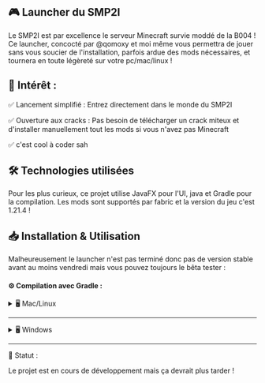 ## 🎮 Launcher du SMP2I
Le SMP2I est par excellence le serveur Minecraft survie moddé de la B004 ! Ce launcher, concocté par @qomoxy et moi même vous permettra de jouer sans vous soucier de l'installation, parfois ardue des mods nécessaires, et tournera en toute légèreté sur votre pc/mac/linux !

## 🚀 Intérêt :
✅ Lancement simplifié : Entrez directement dans le monde du SMP2I

✅ Ouverture aux cracks : Pas besoin de télécharger un crack miteux et d'installer manuellement tout les mods si vous n'avez pas Minecraft

✅ c'est cool à coder sah

## 🛠️ Technologies utilisées
Pour les plus curieux, ce projet utilise JavaFX pour l'UI, java et Gradle pour la compilation. Les mods sont supportés par fabric et la version du jeu c'est 1.21.4 !

## 📥 Installation & Utilisation
Malheureusement le launcher n'est pas terminé donc pas de version stable avant au moins vendredi mais vous pouvez toujours le bêta tester :

#### ⚙️ Compilation avec Gradle :

<details>
<summary>🖥️ Mac/Linux</summary>

1. Cloner le dépôt 
`git clone https://github.com/aweirdwhale/smp2i.git`
`cd smp2i`

2. Donner les permissions d'exécution à Gradle (si nécessaire) :

`chmod +x gradlew`


3. Compiler et générer le JAR :

`./gradlew build`


4. Lancer l’application :

`java -jar build/libs/smp2i.jar`



</details>

---

<details>
  <summary>🖥️ Windows</summary>

1. Cloner le dépôt

`git clone` `https://github.com/aweirdwhale/smp2i.git
cd smp2i`


2. Compiler et générer le JAR

`.\gradlew.bat build`


3. Lancer l’application

`java -jar build\libs\smp2i.jar`



</details>

---


📌 Statut :

Le projet est en cours de développement mais ça devrait plus tarder !

